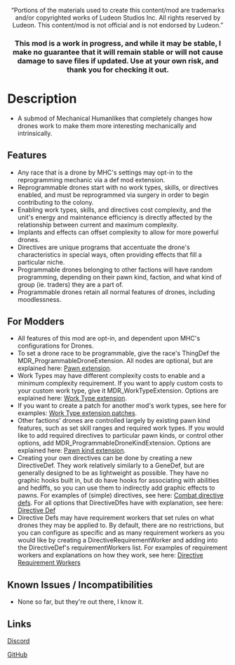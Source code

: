 <p align="center">
	“Portions of the materials used to create this content/mod are trademarks and/or copyrighted works of Ludeon Studios Inc. All rights reserved by Ludeon. This content/mod is not official and is not endorsed by Ludeon.”
</p>

<h3 align="center">
    This mod is a work in progress, and while it may be stable, I make no guarantee that it will remain stable or will not cause damage to save files if updated. Use at your own risk, and thank you for checking it out.
</h3>

# Description
* A submod of Mechanical Humanlikes that completely changes how drones work to make them more interesting mechanically and intrinsically.

## Features
* Any race that is a drone by MHC's settings may opt-in to the reprogramming mechanic via a def mod extension.
* Reprogrammable drones start with no work types, skills, or directives enabled, and must be reprogrammed via surgery in order to begin contributing to the colony.
* Enabling work types, skills, and directives cost complexity, and the unit's energy and maintenance efficiency is directly affected by the relationship between current and maximum complexity.
* Implants and effects can offset complexity to allow for more powerful drones.
* Directives are unique programs that accentuate the drone's characteristics in special ways, often providing effects that fill a particular niche.
* Programmable drones belonging to other factions will have random programming, depending on their pawn kind, faction, and what kind of group (ie. traders) they are a part of.
* Programmable drones retain all normal features of drones, including moodlessness.

## For Modders
* All features of this mod are opt-in, and dependent upon MHC's configurations for Drones.
* To set a drone race to be programmable, give the race's ThingDef the MDR_ProgrammableDroneExtension. All nodes are optional, but are explained here: [Pawn extension](https://github.com/RWDevathon/MH-Drones-Reprogrammed/blob/main/Source/v1.4/Extensions/PawnExtensions.cs).
* Work Types may have different complexity costs to enable and a minimum complexity requirement. If you want to apply custom costs to your custom work type, give it MDR_WorkTypeExtension. Options are explained here: [Work Type extension](https://github.com/RWDevathon/MH-Drones-Reprogrammed/blob/main/Source/v1.4/Extensions/WorkTypeExtensions.cs).
* If you want to create a patch for another mod's work types, see here for examples: [Work Type extension patches](https://github.com/RWDevathon/MH-Drones-Reprogrammed/blob/main/1.4/Patches/MDR_WorkTypeExtensionPatch.xml).
* Other factions' drones are controlled largely by existing pawn kind features, such as set skill ranges and required work types. If you would like to add required directives to particular pawn kinds, or control other options, add MDR_ProgrammableDroneKindExtension. Options are explained here: [Pawn kind extension](https://github.com/RWDevathon/MH-Drones-Reprogrammed/blob/main/Source/v1.4/Extensions/PawnKindExtensions.cs).
* Creating your own directives can be done by creating a new DirectiveDef. They work relatively similarly to a GeneDef, but are generally designed to be as lightweight as possible. They have no graphic hooks built in, but do have hooks for associating with abilities and hediffs, so you can use them to indirectly add graphic effects to pawns. For examples of (simple) directives, see here: [Combat directive defs](https://github.com/RWDevathon/MH-Drones-Reprogrammed/blob/main/1.4/Defs/DirectiveDefs/Directives_Combat.xml). For all options that DirectiveDfes have with explanation, see here: [Directive Def](https://github.com/RWDevathon/MH-Drones-Reprogrammed/blob/main/Source/v1.4/Defs/DirectiveDef.cs)
* Directive Defs may have requirement workers that set rules on what drones they may be applied to. By default, there are no restrictions, but you can configure as specific and as many requirement workers as you would like by creating a DirectiveRequirementWorker and adding into the DirectiveDef's requirementWorkers list. For examples of requirement workers and explanations on how they work, see here: [Directive Requirement Workers](https://github.com/RWDevathon/MH-Drones-Reprogrammed/tree/main/Source/v1.4/Directives/DirectiveRequirementWorkers)


## Known Issues / Incompatibilities
* None so far, but they're out there, I know it.

## Links
[Discord](https://discord.gg/udNCpbkABT)

[GitHub](https://github.com/RWDevathon/MH-Drones-Reprogrammed/tree/main)